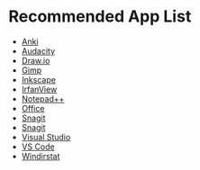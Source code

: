 # Recommended App List

<ul>
  <li><a href="https://apps.ankiweb.net/index.html" target="_blank">Anki</a></li>
  <li><a href="https://www.audacityteam.org/" target="_blank">Audacity</a></li>
  <li><a href="https://www.drawio.com/" target="_blank">Draw.io</a></li>
  <li><a href="https://www.gimp.org/" target="_blank">Gimp</a></li>
  <li><a href=https://inkscape.org/"" target="_blank">Inkscape</a></li> 
  <li><a href="https://www.irfanview.com/" target="_blank">IrfanView</a></li>
  <li><a href="https://notepad-plus-plus.org/" target="_blank">Notepad++</a></li>
  <li><a href="https://www.office.com/" target="_blank">Office</a></li>
  <li><a href="https://regex101.com/" target="_blank">Snagit</a></li>
  <li><a href="https://www.techsmith.com/screen-capture.html" target="_blank">Snagit</a></li>
  <li><a href="https://visualstudio.microsoft.com/" target="_blank">Visual Studio</a></li>
  <li><a href="https://code.visualstudio.com/" target="_blank">VS Code</a></li>
  <li><a href="https://windirstat.net/" target="_blank">Windirstat</a></li>
</ul>
